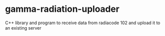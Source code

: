 # gamma-radiation-uploader
C++ library and program to receive data from radiacode 102 and upload it to an existing server
